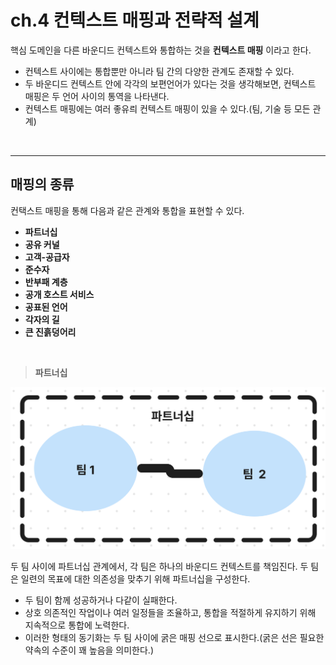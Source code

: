 # **ch.4 컨텍스트 매핑과 전략적 설계**

핵심 도메인을 다른 바운디드 컨텍스트와 통합하는 것을 **컨텍스트 매핑** 이라고 한다.

- 컨텍스트 사이에는 통합뿐만 아니라 팀 간의 다양한 관계도 존재할 수 있다.
- 두 바운디드 컨텍스트 안에 각각의 보편언어가 있다는 것을 생각해보면, 컨텍스트 매핑은 두 언어 사이의 통역을 나타낸다.
- 컨텍스트 매핑에는 여러 좋유릐 컨텍스트 매핑이 있을 수 있다.(팀, 기술 등 모든 관계)

<br><hr>

## **매핑의 종류**

컨택스트 매핑을 통해 다음과 같은 관계와 통합을 표현할 수 있다.

- **파트너십**
- **공유 커널**
- **고객-공급자**
- **준수자**
- **반부패 계층**
- **공개 호스트 서비스**
- **공표된 언어**
- **각자의 길**
- **큰 진흙덩어리**

<br>

> **파트너십**

![partnership](/img/partnership.png)


두 팀 사이에 파트너십 관계에서, 각 팀은 하나의 바운디드 컨텍스트를 책임진다. 두 팀은 일련의 목표에 대한 의존성을 맞추기 위해 파트너십을 구성한다.

- 두 팀이 함께 성공하거나 다같이 실패한다.
- 상호 의존적인 작업이나 여러 일정들을 조율하고, 통합을 적절하게 유지하기 위해 지속적으로 통합에 노력한다.
- 이러한 형태의 동기화는 두 팀 사이에 굵은 매핑 선으로 표시한다.(굵은 선은 필요한 약속의 수준이 꽤 높음을 의미한다.)